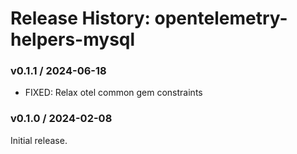 # Release History: opentelemetry-helpers-mysql

### v0.1.1 / 2024-06-18

* FIXED: Relax otel common gem constraints

### v0.1.0 / 2024-02-08

Initial release.
